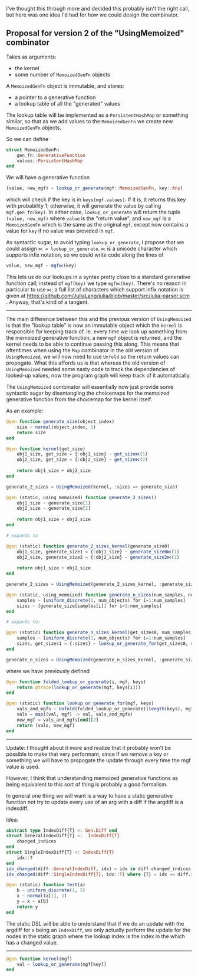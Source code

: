 I've thought this through more and decided this probably isn't the right call,
but here was one idea I'd had for how we could design the combinator.

## Proposal for version 2 of the "UsingMemoized" combinator

Takes as arguments:
- the kernel
- some number of `MemoizedGenFn` objects

A `MemoizedGenFn` object is immutable, and stores:
- a pointer to a generative function
- a lookup table of all the "generated" values

The lookup table will be implemented as a `PersistentHashMap` or something similar,
so that as we add values to the `MemoizedGenFn` we create new `MemoizedGenFn`
objects.

So we can define
```julia
struct MemoizedGenFn
    gen_fn::GenerativeFunction
    values::PersistentHashMap
end
```

We will have a generative function
```julia
(value, new_mgf) ~ lookup_or_generate(mgf::MemoizedGenFn, key::Any)
```
which will check if the key is in `keys(mgf.values)`.  If it is,
it returns this key with probability 1; otherwise, it will
generate the value by calling `mgf.gen_fn(key)`.  In either case,
`lookup_or_generate` will return the tuple `(value, new_mgf)`
where `value` is the "return value", and `new_mgf` is a `MemoizedGenFn`
which is the same as the original `mgf`, except now contains a value for
`key` if no value was provided in `mgf`.

As syntactic sugar, to avoid typing `lookup_or_generate`, I propose that we could
assign `⋉ = lookup_or_generate`.  `⋉` is a unicode character which supports infix notation,
so we could write code along the lines of

```julia
value, new_mgf ~ mgf⋉(key)
```

This lets us do our lookups in a syntax pretty close to a standard generative function call;
instead of `mgf(key)` we type `mgf⋉(key)`. 
There's no reason in particular to use `⋉`; a full list of characters which support infix notation
is given at https://github.com/JuliaLang/julia/blob/master/src/julia-parser.scm .
Anyway, that's kind of a tangent.

---

The main difference between this and the previous version of `UsingMemoized`
is that the "lookup table" is now an immutable object which the `kernel` is responsible
for keeping track of.  Ie. every time we look up something from the memoized generative function,
a new `mgf` object is returned, and the kernel needs to be able to continue passing this along.
This means that oftentimes when using the `Map` combinator in the old version of `UsingMemoized`,
we will now need to use `Unfold` so the return values can propogate.
What this affords us is that whereas the old version of `UsingMemoized` needed some nasty code to track
the dependencies of looked-up values, now the program graph will keep track of it automatically.

The `UsingMemoized` combinator will essentially now just provide some syntactic sugar by
disentangling the choicemaps for the memoized generative function from the choicemap for the kernel itself.

As an example:
```julia
@gen function generate_size(object_index)
    size ~ normal(object_index, 1)
    return size
end

@gen function kernel(get_size)
    obj1_size, get_size = {:obj1_size} ~ get_size⋉(1)
    obj2_size, get_size = {:obj2_size} ~ get_size⋉(2)
    
    return obj1_size + obj2_size
end

generate_2_sizes = UsingMemoized(kernel, :sizes => generate_size)
```

```julia
@gen (static, using_memoized) function generate_2_sizes()
    obj1_size ~ generate_size[1]
    obj2_size ~ generate_size[2]
    
    return obj1_size + obj2_size
end

# expands to

@gen (static) function generate_2_sizes_kernel(generate_size0)
    obj1_size, generate_size1 = {:obj1_size} ~ generate_size0⋉(1)
    obj2_size, generate_size2 = {:obj2_size} ~ generate_size2⋉(2)
    
    return obj1_size + obj2_size
end

generate_2_sizes = UsingMemoized(generate_2_sizes_kernel, :generate_size => generate_size)
```


```julia
@gen (static, using_memoized) function generate_n_sizes(num_samples, num_objects)
    samples ~ [uniform_discrete(1, num_objects) for i=1:num_samples]
    sizes ~ [generate_size[samples[i]] for i=1:num_samples]
end

# expands to:

@gen (static) function generate_n_sizes_kernel(get_sizes0, num_samples, num_objects)
    samples ~ [uniform_discrete(1, num_objects) for i=1:num_samples]
    sizes, get_sizes1 = {:sizes} ~ lookup_or_generate_for(get_sizes0, samples)
end

generate_n_sizes = UsingMemoized(generate_n_sizes_kernel, :generate_size => generate_size)
```

where we have previously defined

```julia
@gen function folded_lookup_or_generate(i, mgf, keys)
    return @trace(lookup_or_generate(mgf, keys[i]))
end

@gen (static) function lookup_or_generate_for(mgf, keys)
    vals_and_mgfs ~ Unfold(folded_lookup_or_generate)(length(keys), mgf, keys)
    vals = map((val, mgf) -> val, vals_and_mgfs)
    new_mgf = vals_and_mgfs[end][2]
    return (vals, new_mgf)
end
```


***
Update: I thought about it more and realize that it probably won't be possible to make
that very performant, since if we remove a key or something we will have to propogate
the update through every time the mgf value is used.

However, I think that understanding memoized generative functions as being equivalent to
this sort of thing is probably a good formalism.

In general one thing we will want is a way to have a static generative function not try
to update every use of an arg with a diff if the argdiff is a indexdiff.

Idea:

```julia
abstract type IndexDiff{T} <: Gen.Diff end
struct GeneralIndexDiff{T} <:  IndexDiff{T}
    changed_indices
end
struct SingleIndexDiff{T} <: IndexDiff{T}
    idx::T
end
idx_changed(diff::GeneralIndexDiff, idx) = idx in diff.changed_indices
idx_changed(diff::SingleIndexDiff{T}, idx::T) where {T} = idx == diff.idx

@gen (static) function test(a)
    b ~ uniform_discrete(1, 5)
    x ~ normal(a[1], 1)
    y = x + a[b]
    return y
end
```

The static DSL will be able to understand that if we do an update with the argdiff for `a` being an `IndexDiff`,
we only actually perform the update for the nodes in the static graph where the lookup index is the index in the which
has a changed value.

***

```julia
@gen function kernel(mgf)
    val ~ lookup_or_generate(mgf[key])
end
```